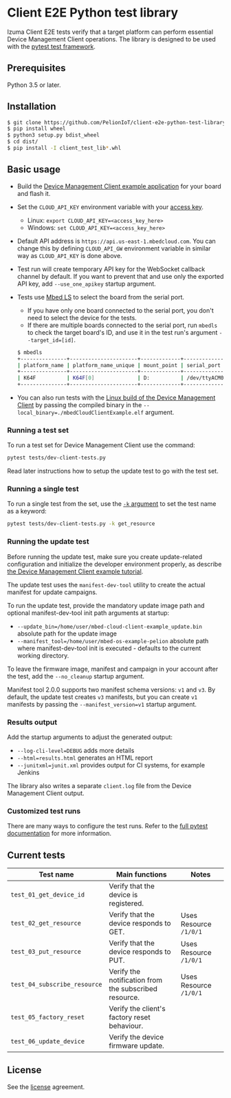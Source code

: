 # Client E2E Python test library

Izuma Client E2E tests verify that a target platform can perform essential Device Management Client operations.
The library is designed to be used with the [pytest test framework](https://docs.pytest.org/en/latest/).

## Prerequisites

Python 3.5 or later.

## Installation

```bash
$ git clone https://github.com/PelionIoT/client-e2e-python-test-library.git
$ pip install wheel
$ python3 setup.py bdist_wheel
$ cd dist/
$ pip install -I client_test_lib*.whl
```

## Basic usage

- Build the [Device Management Client example application](https://developer.izumanetworks.com/docs/device-management/current/connecting/mbed-os.html) for your board and flash it.
- Set the `CLOUD_API_KEY` environment variable with your [access key](https://developer.izumanetworks.com/docs/device-management/current/user-account/application-access-keys.html).
    - Linux: `export CLOUD_API_KEY=<access_key_here>`
    - Windows: `set CLOUD_API_KEY=<access_key_here>`
- Default API address is `https://api.us-east-1.mbedcloud.com`. You can change this by defining `CLOUD_API_GW` environment variable in similar way as `CLOUD_API_KEY` is done above.
- Test run will create temporary API key for the WebSocket callback channel by default. If you want to prevent that and use only the exported API key, add `--use_one_apikey` startup argument.
- Tests use [Mbed LS](https://github.com/ARMmbed/mbed-os-tools/tree/master/packages/mbed-ls) to select the board from the serial port.
  - If you have only one board connected to the serial port, you don't need to select the device for the tests.
  - If there are multiple boards connected to the serial port, run `mbedls` to check the target board's ID, and use it in the test run's argument `--target_id=[id]`.

  ```bash
  $ mbedls
  +---------------+----------------------+-------------+--------------+--------------------------------------------------+-----------------+
  | platform_name | platform_name_unique | mount_point | serial_port  | target_id                                        | daplink_version |
  +---------------+----------------------+-------------+--------------+--------------------------------------------------+-----------------+
  | K64F          | K64F[0]              | D:          | /dev/ttyACM0 | 0240000032044e4500257009997b00386781000097969900 | 0244            |
  +---------------+----------------------+-------------+--------------+--------------------------------------------------+-----------------+

  ```

- You can also run tests with the [Linux build of the Device Management Client](https://developer.izumanetworks.com/docs/device-management/current/connecting/linux-on-pc.html) by passing the compiled binary in the `--local_binary=./mbedCloudClientExample.elf` argument.

### Running a test set

To run a test set for Device Management Client use the command:

```bash
pytest tests/dev-client-tests.py
```
Read later instructions how to setup the update test to go with the test set.

### Running a single test

To run a single test from the set, use the [`-k` argument](https://docs.pytest.org/en/latest/example/markers.html?highlight=keyword#using-k-expr-to-select-tests-based-on-their-name) to set the test name as a keyword:

```bash
pytest tests/dev-client-tests.py -k get_resource
```

### Running the update test

Before running the update test, make sure you create update-related configuration and initialize the developer environment properly, as describe [the Device Management Client example tutorial](https://developer.izumanetworks.com/docs/device-management/current/connecting/mbed-os.html).

The update test uses the `manifest-dev-tool` utility to create the actual manifest for update campaigns.

To run the update test, provide the mandatory update image path and optional manifest-dev-tool init path arguments at startup:
- `--update_bin=/home/user/mbed-cloud-client-example_update.bin` absolute path for the update image
- `--manifest_tool=/home/user/mbed-os-example-pelion` absolute path where manifest-dev-tool init is executed - defaults to the current working directory.

To leave the firmware image, manifest and campaign in your account after the test, add the `--no_cleanup` startup argument.

Manifest tool 2.0.0 supports two manifest schema versions: `v1` and `v3`. By default, the update test creates `v3` manifests, but you can create `v1` manifests by passing the `--manifest_version=v1` startup argument.


### Results output

Add the startup arguments to adjust the generated output:
- `--log-cli-level=DEBUG` adds more details
- `--html=results.html` generates an HTML report
- `--junitxml=junit.xml` provides output for CI systems, for example Jenkins

The library also writes a separate `client.log` file from the Device Management Client output.

### Customized test runs

There are many ways to configure the test runs. Refer to the [full pytest documentation](https://docs.pytest.org/en/latest/contents.html) for more information.

## Current tests

| Test name                       | Main functions                                        | Notes                        |
| ------------------------------- | ------------------------------------------------------| -----------------------------|
| `test_01_get_device_id`         | Verify that the device is registered.                 |                              |
| `test_02_get_resource`          | Verify that the device responds to GET.               | Uses Resource `/1/0/1`       |
| `test_03_put_resource`          | Verify that the device responds to PUT.               | Uses Resource `/1/0/1`       |
| `test_04_subscribe_resource`    | Verify the notification from the subscribed resource. | Uses Resource `/1/0/1`       |
| `test_05_factory_reset`         | Verify the client's factory reset behaviour.          |                              |
| `test_06_update_device`         | Verify the device firmware update.                    |                              |


## License

See the [license](https://github.com/PelionIoT/client-e2e-python-test-library/blob/master/LICENSE) agreement.
